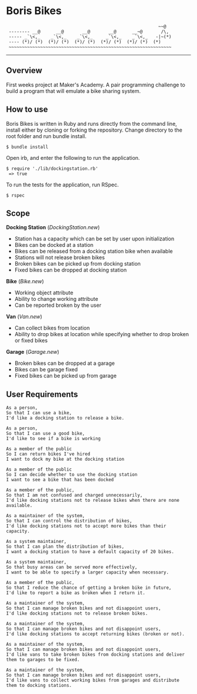 # Boris Bikes
```
                                                          ~~@ 
 -------- __@      __@       __@       __@      __~@       /\,
 ----- _`\<,_    _`\<,_    _`\<,_     _`\<,_    _`\<,_   -|~(*)
 ---- (*)/ (*)  (*)/ (*)  (*)/ (*)  (*)/ (*)  (*)/ (*)  (*)
 ~~~~~~~~~~~~~~~~~~~~~~~~~~~~~~~~~~~~~~~~~~~~~~~~~~~~~~~~~~~~~~

```
___

## Overview

First weeks project at Maker's Academy. A pair programming challenge to build a program that will emulate a bike sharing system.

## How to use

Boris Bikes is written in Ruby and runs directly from the command line, install either by cloning or forking the repository. Change directory to the root folder and run bundle install.

```
$ bundle install

```

 Open irb, and enter the following to run the application.

```
$ require './lib/dockingstation.rb'
 => true

```

To run the tests for the application, run RSpec.

```
$ rspec 
```

## Scope

**Docking Station** (*DockingStation.new*)
- Station has a capacity which can be set by user upon initialization
- Bikes can be docked at a station
- Bikes can be released from a docking station bike when available
- Stations will not release broken bikes
- Broken bikes can be picked up from docking station
- Fixed bikes can be dropped at docking station

**Bike** (*Bike.new*)
- Working object attribute
- Ability to change working attribute
- Can be reported broken by the user 

**Van** (*Van.new*)
- Can collect bikes from location
- Ability to drop bikes at location while specifying whether to drop broken or fixed bikes

**Garage** (*Garage.new*)
- Broken bikes can be dropped at a garage
- Bikes can be garage fixed 
- Fixed bikes can be picked up from garage

## User Requirements 

```
As a person,
So that I can use a bike,
I'd like a docking station to release a bike.
```
```
As a person,
So that I can use a good bike,
I'd like to see if a bike is working
```
```
As a member of the public
So I can return bikes I've hired
I want to dock my bike at the docking station
```
```
As a member of the public
So I can decide whether to use the docking station
I want to see a bike that has been docked
```
```
As a member of the public,
So that I am not confused and charged unnecessarily,
I'd like docking stations not to release bikes when there are none available.
```
```
As a maintainer of the system,
So that I can control the distribution of bikes,
I'd like docking stations not to accept more bikes than their capacity.
```
```
As a system maintainer,
So that I can plan the distribution of bikes,
I want a docking station to have a default capacity of 20 bikes.
```
```
As a system maintainer,
So that busy areas can be served more effectively,
I want to be able to specify a larger capacity when necessary.
```
```
As a member of the public,
So that I reduce the chance of getting a broken bike in future,
I'd like to report a bike as broken when I return it.
```
```
As a maintainer of the system,
So that I can manage broken bikes and not disappoint users,
I'd like docking stations not to release broken bikes.
```
```
As a maintainer of the system,
So that I can manage broken bikes and not disappoint users,
I'd like docking stations to accept returning bikes (broken or not).
```
```
As a maintainer of the system,
So that I can manage broken bikes and not disappoint users,
I'd like vans to take broken bikes from docking stations and deliver them to garages to be fixed.
```
```
As a maintainer of the system,
So that I can manage broken bikes and not disappoint users,
I'd like vans to collect working bikes from garages and distribute them to docking stations.
```
